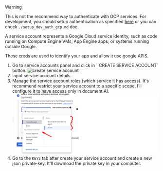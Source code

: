 > [!WARNING]
> This is not the recommend way to authenticate with GCP services. For development, you should setup authentication as specified [here](https://cloud.google.com/document-ai/docs/setup#auth) or you can check `./setup_dev_auth_gcp.md` doc. 

A service account represents a Google Cloud service identity, such as code running on Compute Engine VMs, App Engine apps, or systems running outside Google.

These creds are used to identify your app and allow it use google APIS. 

1. Go to service accounts panel and click in ``CREATE SERVICE ACCOUNT` button.
    ![create service account](image_1.png)
2. Input service account details.
3. Manage the service account roles (which service it has access). It's recommend restrict your service account to a specific scope. I'll configure it to have access only in document AI.
    ![create service account](/docs/assets/create_service_account/image_2.png)
4. Go to the `KEYS` tab after create your service account and create a new json private-key. It'll download the private key in your computer.
